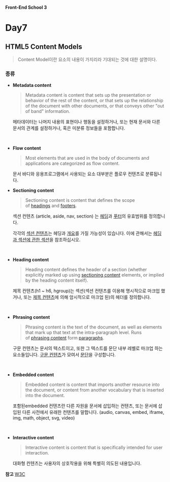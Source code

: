 **Front-End School 3**

# Day7

## HTML5 Content Models

> Content Model이란 요소의 내용이 가지리라 기대되는 것에 대한 설명이다.



### 종류

- **Metadata content**  

  > Metadata content is content that sets up the presentation or behavior of the rest of the content, or that sets up the relationship of the document with other documents, or that conveys other "out of band" information.  

  메타데이터는 나머지 내용의 표현이나 행동을 설정하거나, 또는 현재 문서와 다른 문서의 관계를 설정하거나, 혹은 미분류 정보들을 포함합니다.  

  ​

- **Flow content**  

  > Most elements that are used in the body of documents and applications are categorized as flow content.  

  문서 바디와 응용프로그램에서 사용되는 요소 대부분은 플로우 컨텐츠로 분류됩니다.    


- **Sectioning content**  

  > Sectioning content is content that defines the scope of [headings](http://html5.clearboth.org/content-models.html#heading-content) and [footers](http://html5.clearboth.org/sections.html#the-footer-element).  

  섹션 컨텐츠 (article, aside, nav, section) 는 [헤딩](http://html5.clearboth.org/content-models.html#heading-content)과 [푸터](http://html5.clearboth.org/sections.html#the-footer-element)의 유효범위를 정의합니다.  

  각각의 [섹션 컨텐츠](http://html5.clearboth.org/content-models.html#sectioning-content)는 헤딩과 [개요](http://html5.clearboth.org/sections.html#outline)를 가질 가능성이 있습니다. 이에 관해서는 [헤딩과 섹션에 관한 섹션](http://html5.clearboth.org/sections.html#headings-and-sections)을 참조하십시오.  

  ​

- **Heading content**  

  > Heading content defines the header of a section (whether explicitly marked up using [sectioning content](http://html5.clearboth.org/content-models.html#sectioning-content) elements, or implied by the heading content itself).  

  제목 컨텐츠(h1 ~ h6, hgroup)는 섹션(섹션 컨텐츠를 이용해 명시적으로 마크업 했거나, 또는 [제목 컨텐츠](http://html5.clearboth.org/content-models.html#sectioning-content)에 의해 암시적으로 마크업 된)의 헤더를 정의합니다.    

  ​

- **Phrasing content**  

  > Phrasing content is the text of the document, as well as elements that mark up that text at the intra-paragraph level. Runs of [phrasing content](http://html5.clearboth.org/content-models.html#phrasing-content) form [paragraphs](http://html5.clearboth.org/content-models.html#paragraph).  

  구문 컨텐츠는 문서의 텍스트이고, 또한 그 텍스트를 문단 내부 레벨로 마크업 하는 요소들입니다. [구문 컨텐츠](http://html5.clearboth.org/content-models.html#phrasing-content)가 모여서 [문단](http://html5.clearboth.org/content-models.html#paragraph)을 구성합니다.  

  ​

- **Embedded content**  

  > Embedded content is content that imports another resource into the document, or content from another vocabulary that is inserted into the document.  

  포함된embedded 컨텐츠란 다른 자원을 문서에 삽입하는 컨텐츠, 또는 문서에 삽입된 다른 사전에서 유래한 컨텐츠를 말합니다.  (audio, canvas, embed, iframe, img, math, object, svg, video)

  ​

- **Interactive content**  

  > Interactive content is content that is specifically intended for user interaction.  

  대화형 컨텐츠는 사용자의 상호작용을 위해 특별히 의도된 내용입니다.  



**참고** [W3C](http://html5.clearboth.org/content-models.html)



